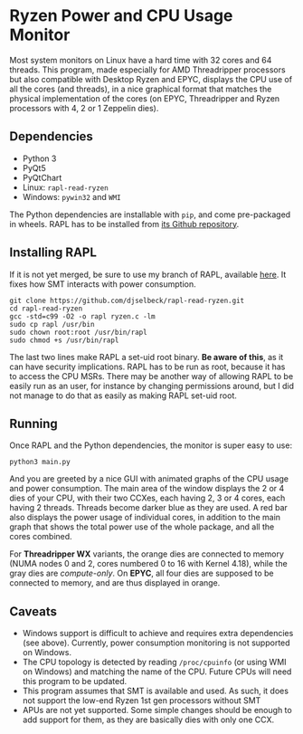 # Ryzen Power and CPU Usage Monitor

Most system monitors on Linux have a hard time with 32 cores and 64 threads. This program, made especially for AMD Threadripper processors but also compatible with Desktop Ryzen and EPYC, displays the CPU use of all the cores (and threads), in a nice graphical format that matches the physical implementation of the cores (on EPYC, Threadripper and Ryzen processors with 4, 2 or 1 Zeppelin dies).

## Dependencies

- Python 3
- PyQt5
- PyQtChart
- Linux: `rapl-read-ryzen`
- Windows: `pywin32` and `WMI`

The Python dependencies are installable with `pip`, and come pre-packaged in wheels. RAPL has to be installed from [its Github repository](https://github.com/djselbeck/rapl-read-ryzen).

## Installing RAPL

If it is not yet merged, be sure to use my branch of RAPL, available [here](https://github.com/steckdenis/rapl-read-ryzen). It fixes how SMT interacts with power consumption.

    git clone https://github.com/djselbeck/rapl-read-ryzen.git
    cd rapl-read-ryzen
    gcc -std=c99 -O2 -o rapl ryzen.c -lm
    sudo cp rapl /usr/bin
    sudo chown root:root /usr/bin/rapl
    sudo chmod +s /usr/bin/rapl

The last two lines make RAPL a set-uid root binary. **Be aware of this**, as it can have security implications. RAPL has to be run as root, because it has to access the CPU MSRs. There may be another way of allowing RAPL to be easily run as an user, for instance by changing permissions around, but I did not manage to do that as easily as making RAPL set-uid root.

## Running

Once RAPL and the Python dependencies, the monitor is super easy to use:

    python3 main.py

And you are greeted by a nice GUI with animated graphs of the CPU usage and power consumption. The main area of the window displays the 2 or 4 dies of your CPU, with their two CCXes, each having 2, 3 or 4 cores, each having 2 threads. Threads become darker blue as they are used. A red bar also displays the power usage of individual cores, in addition to the main graph that shows the total power use of the whole package, and all the cores combined.

For **Threadripper WX** variants, the orange dies are connected to memory (NUMA nodes 0 and 2, cores numbered 0 to 16 with Kernel 4.18), while the gray dies are *compute-only*. On **EPYC**, all four dies are supposed to be connected to memory, and are thus displayed in orange.

## Caveats

- Windows support is difficult to achieve and requires extra dependencies (see above). Currently, power consumption monitoring is not supported on Windows.
- The CPU topology is detected by reading `/proc/cpuinfo` (or using WMI on Windows) and matching the name of the CPU. Future CPUs will need this program to be updated.
- This program assumes that SMT is available and used. As such, it does not support the low-end Ryzen 1st gen processors without SMT
- APUs are not yet supported. Some simple changes should be enough to add support for them, as they are basically dies with only one CCX.
